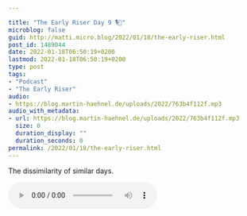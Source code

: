 ```yaml
---

title: "The Early Riser Day 9 🎙🌅"
microblog: false
guid: http://matti.micro.blog/2022/01/18/the-early-riser.html
post_id: 1489044
date: 2022-01-18T06:50:19+0200
lastmod: 2022-01-18T06:50:19+0200
type: post
tags:
- "Podcast"
- "The Early Riser"
audio:
- https://blog.martin-haehnel.de/uploads/2022/763b4f112f.mp3
audio_with_metadata:
- url: https://blog.martin-haehnel.de/uploads/2022/763b4f112f.mp3
  size: 0
  duration_display: ""
  duration_seconds: 0
permalink: /2022/01/18/the-early-riser.html
---
```

The dissimilarity of similar days.

<audio controls="controls" src="https://blog.martin-haehnel.de/uploads/2022/763b4f112f.mp3" preload="metadata" />
